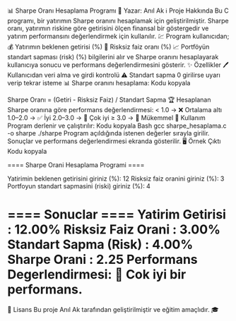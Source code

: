 📊 Sharpe Oranı Hesaplama Programı
👤 Yazar: Anıl Ak
ℹ Proje Hakkında
Bu C programı, bir yatırımın Sharpe oranını hesaplamak için geliştirilmiştir. Sharpe oranı, yatırımın riskine göre getirisini ölçen finansal bir göstergedir ve yatırım performansını değerlendirmek için kullanılır. 💹
Program kullanıcıdan;
💰 Yatırımın beklenen getirisi (%)
🏦 Risksiz faiz oranı (%)
📈 Portföyün standart sapması (risk) (%)
bilgilerini alır ve Sharpe oranını hesaplayarak kullanıcıya sonucu ve performans değerlendirmesini gösterir.
✨ Özellikler
🖊 Kullanıcıdan veri alma ve girdi kontrolü
⚠ Standart sapma 0 girilirse uyarı verip tekrar isteme
📊 Sharpe oranını hesaplama:
Kodu kopyala

Sharpe Oranı = (Getiri - Risksiz Faiz) / Standart Sapma
🏆 Hesaplanan Sharpe oranına göre performans değerlendirmesi:
< 1.0 → ❌ Ortalama altı
1.0–2.0 → ✅ İyi
2.0–3.0 → 🌟 Çok iyi
≥ 3.0 → 🏅 Mükemmel
🚀 Kullanım
Program derlenir ve çalıştırılır:
Kodu kopyala
Bash
gcc sharpe_hesaplama.c -o sharpe
./sharpe
Program açıldığında istenen değerler sırayla girilir.
Sonuçlar ve performans değerlendirmesi ekranda gösterilir.
🖥 Örnek Çıktı
Kodu kopyala

==== Sharpe Orani Hesaplama Programi ====

Yatirimin beklenen getirisini giriniz (%): 12
Risksiz faiz oranini giriniz (%): 3
Portfoyun standart sapmasini (riski) giriniz (%): 4

==== Sonuclar ====
Yatirim Getirisi      : 12.00%
Risksiz Faiz Orani    : 3.00%
Standart Sapma (Risk) : 4.00%
Sharpe Orani          : 2.25
Performans Degerlendirmesi: 🌟 Cok iyi bir performans.
===========================================
📄 Lisans
Bu proje Anıl Ak tarafından geliştirilmiştir ve eğitim amaçlıdır. 🎓
